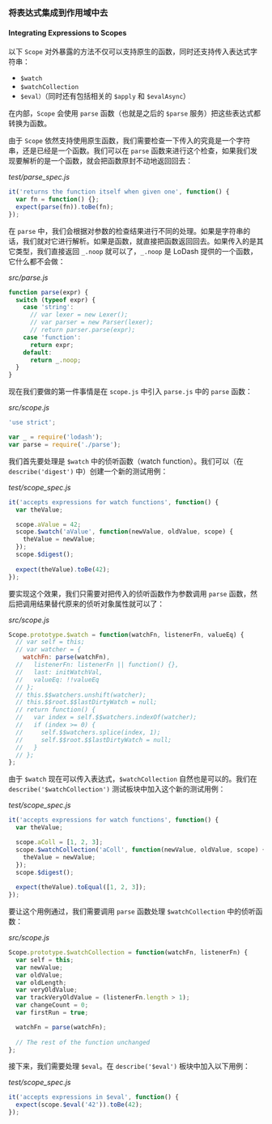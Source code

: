 ### 将表达式集成到作用域中去
#### Integrating Expressions to Scopes

以下 `Scope` 对外暴露的方法不仅可以支持原生的函数，同时还支持传入表达式字符串：

- `$watch`
- `$watchCollection`
- `$eval）`（同时还有包括相关的 `$apply` 和 `$evalAsync`）

在内部，`Scope` 会使用 `parse` 函数（也就是之后的 `$parse` 服务）把这些表达式都转换为函数。

由于 `Scope` 依然支持使用原生函数，我们需要检查一下传入的究竟是一个字符串，还是已经是一个函数。我们可以在 `parse` 函数来进行这个检查，如果我们发现要解析的是一个函数，就会把函数原封不动地返回回去：

_test/parse_spec.js_

```js
it('returns the function itself when given one', function() {
  var fn = function() {};
  expect(parse(fn)).toBe(fn);
});
```

在 `parse` 中，我们会根据对参数的检查结果进行不同的处理。如果是字符串的话，我们就对它进行解析。如果是函数，就直接把函数返回回去。如果传入的是其它类型，我们直接返回 `_.noop` 就可以了，`_.noop` 是 LoDash 提供的一个函数，它什么都不会做：

_src/parse.js_

```js
function parse(expr) {
  switch (typeof expr) {
    case 'string':
      // var lexer = new Lexer();
      // var parser = new Parser(lexer);
      // return parser.parse(expr);
    case 'function':
      return expr;
    default:
      return _.noop;
  }
}
```

现在我们要做的第一件事情是在 `scope.js` 中引入 `parse.js` 中的 `parse` 函数：

_src/scope.js_

```js
'use strict';

var _ = require('lodash');
var parse = require('./parse');
```

我们首先要处理是 `$watch` 中的侦听函数（watch function）。我们可以（在 `describe('digest')` 中）创建一个新的测试用例：

_test/scope_spec.js_

```js
it('accepts expressions for watch functions', function() {
  var theValue;

  scope.aValue = 42;
  scope.$watch('aValue', function(newValue, oldValue, scope) {
    theValue = newValue;
  });
  scope.$digest();
  
  expect(theValue).toBe(42);
});
```

要实现这个效果，我们只需要对把传入的侦听函数作为参数调用 `parse` 函数，然后把调用结果替代原来的侦听对象属性就可以了：

_src/scope.js_

```js
Scope.prototype.$watch = function(watchFn, listenerFn, valueEq) {
  // var self = this;
  // var watcher = {
    watchFn: parse(watchFn),
  //   listenerFn: listenerFn || function() {},
  //   last: initWatchVal,
  //   valueEq: !!valueEq
  // };
  // this.$$watchers.unshift(watcher);
  // this.$$root.$$lastDirtyWatch = null;
  // return function() {
  //   var index = self.$$watchers.indexOf(watcher);
  //   if (index >= 0) {
  //     self.$$watchers.splice(index, 1);
  //     self.$$root.$$lastDirtyWatch = null;
  //   }
  // };
};
```

由于 `$watch` 现在可以传入表达式，`$watchCollection` 自然也是可以的。我们在 `describe('$watchCollection')` 测试板块中加入这个新的测试用例：

_test/scope_spec.js_

```js
it('accepts expressions for watch functions', function() {
  var theValue;

  scope.aColl = [1, 2, 3];
  scope.$watchCollection('aColl', function(newValue, oldValue, scope) {
    theValue = newValue;
  });
  scope.$digest();
  
  expect(theValue).toEqual([1, 2, 3]);
});
```

要让这个用例通过，我们需要调用 `parse` 函数处理 `$watchCollection` 中的侦听函数：

_src/scope.js_

```js
Scope.prototype.$watchCollection = function(watchFn, listenerFn) {
  var self = this;
  var newValue;
  var oldValue;
  var oldLength;
  var veryOldValue;
  var trackVeryOldValue = (listenerFn.length > 1);
  var changeCount = 0;
  var firstRun = true;

  watchFn = parse(watchFn);
  
  // The rest of the function unchanged
};
```

接下来，我们需要处理 `$eval`。在 `describe('$eval')` 板块中加入以下用例：

_test/scope_spec.js_

```js
it('accepts expressions in $eval', function() {
  expect(scope.$eval('42')).toBe(42);
});
```